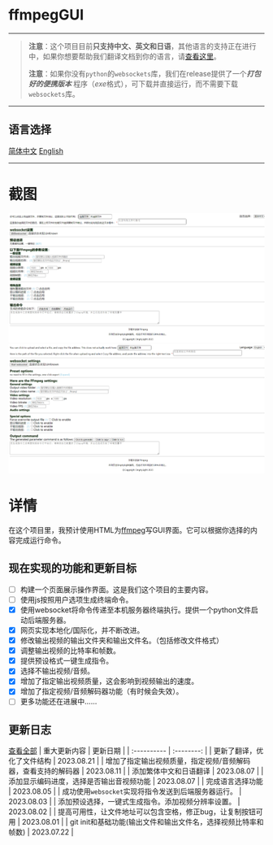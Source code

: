 # ffmpegGUI

---

> **注意**：这个项目目前**只支持中文、英文和日语**，其他语言的支持正在进行中，如果你想要帮助我们翻译文档到你的语言，请[查看这里](localization.md)。
> 
> **注意**：如果你没有`python`的`websockets`库，我们在release提供了一个***打包好的便携版本*** 程序（*exe*格式），可下载并直接运行，而不需要下载`websockets`库。

---

## 语言选择
[简体中文](README_zh.md) [English](README.md)  

---

# 截图
![简体中文](image_zh.png)
![English](image_en.png)

# 详情
在这个项目里，我预计使用HTML为[ffmpeg](https:\\ffmpeg.org)写GUI界面。它可以根据你选择的内容完成运行命令。

## 现在实现的功能和更新目标
- [ ] 构建一个页面展示操作界面。这是我们这个项目的主要内容。
- [ ] 使用js按照用户选项生成终端命令。
- [x] 使用websocket将命令传递至本机服务器终端执行。提供一个python文件启动后端服务器。
- [x] 网页实现本地化/国际化，并不断改进。
- [x] 修改输出视频的输出文件夹和输出文件名。（包括修改文件格式）
- [x] 调整输出视频的比特率和帧数。
- [x] 提供预设格式一键生成指令。
- [x] 选择不输出视频/音频。
- [x] 增加了指定输出视频质量，这会影响到视频输出的速度。
- [x] 增加了指定视频/音频解码器功能（有时候会失效）。
- [ ] 更多功能还在进展中……

## 更新日志
[查看全部](update_log.md)
| 重大更新内容 |  更新日期  |
| :---------- | :--------: |
| 更新了翻译，优化了文件结构 | 2023.08.21 |
| 增加了指定输出视频质量，指定视频/音频解码器，查看支持的解码器 | 2023.08.11 |
| 添加繁体中文和日语翻译 | 2023.08.07 |
| 添加显示编码进度，选择是否输出音视频功能 | 2023.08.07 |
| 完成语言选择功能 | 2023.08.05 |
| 成功使用`websocket`实现将指令发送到后端服务器运行。 | 2023.08.03 |
| 添加预设选择，一键式生成指令。添加视频分辨率设置。 | 2023.08.02 |
| 提高可用性，让文件地址可以包含空格，修正bug，让复制按钮可用 | 2023.08.01 |
| git init和基础功能(输出文件和输出文件名，选择视频比特率和帧数) | 2023.07.22 |